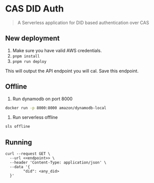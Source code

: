 # CAS DID Auth

> A Serverless application for DID based authentication over CAS

## New deployment

1. Make sure you have valid AWS credentials.
2. `pnpm install`
3. `pnpm run deploy`

This will output the API endpoint you will cal. Save this endpoint.

## Offline

1. Run dynamodb on port 8000
```sh
docker run -p 8000:8000 amazon/dynamodb-local
```
1. Run serverless offline
```sh
sls offline
```


## Running

```shell
curl --request GET \
  --url <<endpoint>> \
  --header 'Content-Type: application/json' \
  --data '{
        "did": <any_did>
  }'
```
